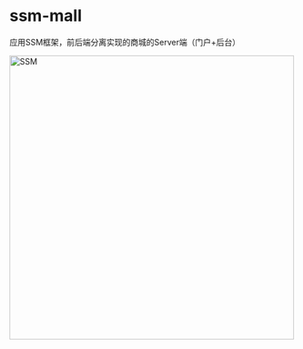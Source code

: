 # ssm-mall
应用SSM框架，前后端分离实现的商城的Server端（门户+后台）
<p><img width="500" src="https://timgsa.baidu.com/timg?image&quality=80&size=b9999_10000&sec=1576574315613&di=09217bc374a56f15f5d3538381a575e4&imgtype=0&src=http%3A%2F%2Fimage.bubuko.com%2Finfo%2F201811%2F20181103210022831950.png" alt="SSM"></p>
